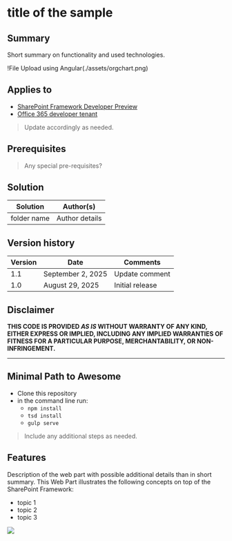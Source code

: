 # title of the sample

## Summary
Short summary on functionality and used technologies.

!File Upload using Angular(./assets/orgchart.png)

## Applies to

* [SharePoint Framework Developer Preview](http://dev.office.com/sharepoint/docs/spfx/sharepoint-framework-overview)
* [Office 365 developer tenant](http://dev.office.com/sharepoint/docs/spfx/set-up-your-developer-tenant)

> Update accordingly as needed.

## Prerequisites

> Any special pre-requisites?

## Solution

Solution|Author(s)
--------|---------
folder name | Author details

## Version history

Version|Date|Comments
-------|----|--------
1.1|September 2, 2025|Update comment
1.0|August 29, 2025|Initial release

## Disclaimer
**THIS CODE IS PROVIDED *AS IS* WITHOUT WARRANTY OF ANY KIND, EITHER EXPRESS OR IMPLIED, INCLUDING ANY IMPLIED WARRANTIES OF FITNESS FOR A PARTICULAR PURPOSE, MERCHANTABILITY, OR NON-INFRINGEMENT.**

---

## Minimal Path to Awesome

- Clone this repository
- in the command line run:
  - `npm install`
  - `tsd install`
  - `gulp serve`

> Include any additional steps as needed.

## Features
Description of the web part with possible additional details than in short summary.
This Web Part illustrates the following concepts on top of the SharePoint Framework:

- topic 1
- topic 2
- topic 3

<img src="https://telemetry.sharepointpnp.com/sp-dev-fx-webparts/samples/readme-template" />
